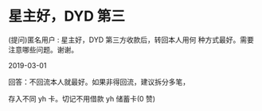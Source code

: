 # 星主好，DYD 第三

(提问)匿名用户 : 星主好，DYD 第三方收款后，转回本人用何 种方式最好。需要注意哪些问题。谢谢。

2019-03-01

回答：不回流本人就最好。如果非得回流，建议拆分多笔，

存入不同 yh 卡。切记不用借款 yh 储蓄卡(0 赞)